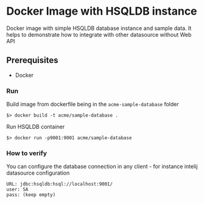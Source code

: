# Docker Image with HSQLDB instance
Docker image with simple HSQLDB database instance and sample data. It helps to demonstrate how to integrate
with other datasource without Web API 

## Prerequisites
- Docker

### Run 
Build image from dockerfile being in the `acme-sample-database` folder
```
$> docker build -t acme/sample-database .
```
Run HSQLDB container
```
$> docker run -p9001:9001 acme/sample-database
```


### How to verify
You can configure the database connection in any client - for instance intelij datasource configuration
```
URL: jdbc:hsqldb:hsql://localhost:9001/
user: SA
pass: (keep empty)
```
